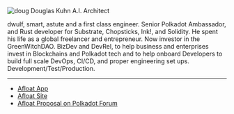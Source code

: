 
![doug](ID-Paypal.jpg)
Douglas Kuhn
A.I. Architect

dwulf, smart, astute and a first class engineer.  Senior Polkadot Ambassador, and Rust developer for Substrate, Chopsticks, Ink!, and Solidity.   He spent his life as a global freelancer and entrepreneur.  Now investor in the GreenWitchDAO.  BizDev and DevRel, to help business and enterprises invest in Blockchains and Polkadot tech and to help onboard Developers to build full scale DevOps, CI/CD, and proper engineering set ups.  Development/Test/Production.




---
- [Afloat App](https://afloat.app/)
- [Afloat Site](https://afloat.network/)
- [Afloat Proposal on Polkadot Forum](https://forum.polkadot.network/t/afloat-on-chain-3d-production-and-distribution/7707)
